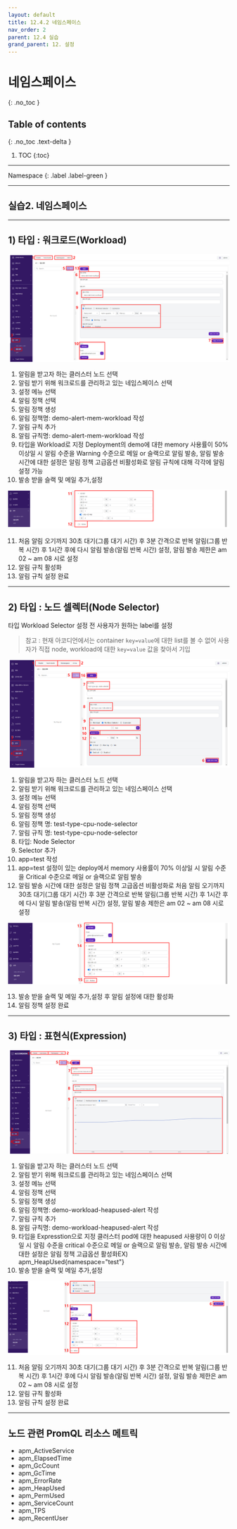 ```yaml
---
layout: default
title: 12.4.2 네임스페이스
nav_order: 2
parent: 12.4 실습
grand_parent: 12. 설정
---
```


# 네임스페이스
{: .no_toc }

## Table of contents
{: .no_toc .text-delta }

1. TOC
{:toc}

---

<div class="code-example" markdown="1">
Namespace
{: .label .label-green }
</div>

---

## 실습2. 네임스페이스

---

## 1) 타입 : 워크로드(Workload)

![workload1.png](/assets/images/setting/workload1.png)

1. 알림을 받고자 하는 클러스터 노드 선택
2. 알림 받기 위해 워크로드를 관리하고 있는 네임스페이스 선택
3. 설정 메뉴 선택
4. 알림 정책 선택
5. 알림 정책 생성
6. 알림 정책명: demo-alert-mem-workload 작성
7. 알림 규칙 추가
8. 알림 규칙명: demo-alert-mem-workload 작성
9. 타입을 Workload로 지정 Deployment의 demo에 대한 memory 사용률이 50% 이상일 시 알림 수준을 Warning 수준으로 메일 or 슬랙으로 알림 발송, 알림 발송 시간에 대한 설정은 알림 정책 고급옵션 비활성화로 알림 규칙에 대해 각각에 알림 설정 가능
10. 발송 받을 슬랙 및 메일 추가,설정

![workload2.png](/assets/images/setting/workload2.png)


11. 처음 알림 오기까지 30초 대기(그룹 대기 시간) 후 3분 간격으로 반복 알림(그룹 반복 시간) 후 1시간 후에 다시 알림 발송(알림 반복 시간) 설정, 알림 발송 제한은 am 02 ~ am 08 시로 설정
12. 알림 규칙 활성화
13. 알림 규칙 설정 완료

---

## 2) 타입 : 노드 셀렉터(Node Selector)

타입 Workload Selector 설정 전 사용자가 원하는 label를 설정

> 참고 : 현재 아코디언에서는 container `key=value`에 대한 list를 볼 수 없어 사용자가 직접 node, workload에 대한 `key=value` 값을 찾아서 기입

![workload3.png](/assets/images/setting/workload3.png)

1. 알림을 받고자 하는 클러스터 노드 선택
2. 알림 받기 위해 워크로드를 관리하고 있는 네임스페이스 선택
3. 설정 메뉴 선택
4. 알림 정책 선택
5. 알림 정책 생성
6. 알림 정책 명: test-type-cpu-node-selector
7. 알림 규칙 명: test-type-cpu-node-selector
8. 타입: Node Selector
9. Selector 추가
10. app=test 작성
11. app=test 설정이 있는 deploy에서 memory 사용률이 70% 이상일 시 알림 수준을 Critical 수준으로 메일 or 슬랙으로 알림 발송
12. 알림 발송 시간에 대한 설정은 알림 정책 고급옵션 비활성화로 처음 알림 오기까지 30초 대기(그룹 대기 시간) 후 3분 간격으로 반복 알림(그룹 반복 시간) 후 1시간 후에 다시 알림 발송(알림 반복 시간) 설정, 알림 발송 제한은 am 02 ~ am 08 시로 설정

![workload4.png](/assets/images/setting/workload4.png)


13. 발송 받을 슬랙 및 메일 추가,설정 후 알림 설정에 대한 활성화
14. 알림 정책 설정 완료



---

## 3) 타입 : 표현식(Expression)

![workload5.png](/assets/images/setting/workload5.png)

1. 알림을 받고자 하는 클러스터 노드 선택
2. 알림 받기 위해 워크로드를 관리하고 있는 네임스페이스 선택
3. 설정 메뉴 선택
4. 알림 정책 선택
5. 알림 정책 생성
6. 알림 정책명: demo-workload-heapused-alert 작성
7. 알림 규칙 추가
8. 알림 규칙명: demo-workload-heapused-alert 작성
9. 타입을 Expresstion으로 지정 클러스터 pod에 대한 heapused 사용량이 0 이상일 시 알림 수준을 critical 수준으로 메일 or 슬랙으로 알림 발송, 알림 발송 시간에 대한 설정은 알림 정책 고급옵션 활성화EX) apm_HeapUsed{namespace="test"}
10. 발송 받을 슬랙 및 메일 추가,설정

![workload6.png](/assets/images/setting/workload6.png)


11. 처음 알림 오기까지 30초 대기(그룹 대기 시간) 후 3분 간격으로 반복 알림(그룹 반복 시간) 후 1시간 후에 다시 알림 발송(알림 반복 시간) 설정, 알림 발송 제한은 am 02 ~ am 08 시로 설정
12. 알림 규칙 활성화
13. 알림 규칙 설정 완료


---


## 노드 관련 PromQL 리소스 메트릭


- apm_ActiveService
- apm_ElapsedTime
- apm_GcCount
- apm_GcTime
- apm_ErrorRate
- apm_HeapUsed
- apm_PermUsed
- apm_ServiceCount
- apm_TPS
- apm_RecentUser


